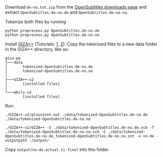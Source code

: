 Download `de-no.txt.zip` from the [OpenSubtitles downloads page](http://opus.nlpl.eu/OpenSubtitles-v2018.php) and extract `OpenSubtitles.de-no.de` and `OpenSubtitles.de-no.no`.

Tokenize both files by running
```
python preprocess.py OpenSubtitles.de-no.de
python preprocess.py OpenSubtitles.de-no.no
```

Install [GIZA++](https://github.com/moses-smt/giza-pp) (Tutorials: [1](https://okapiframework.org/wiki/index.php/GIZA%2B%2B_Installation_and_Running_Tutorial), [2](http://masatohagiwara.net/using-giza-to-obtain-word-alignment-between-bilingual-sentences.html)).
Copy the tokenized files to a new data folder in the GIZA++ directory, like so:
```
giza-pp
├───data
│       tokenized-OpenSubtitles.de-no.de
│       tokenized-OpenSubtitles.de-no.no
│
├───GIZA++-v2
│       [installed files]
│
└───mkcls-v2
        [installed files]
```

Run:
```
./GIZA++-v2/plain2snt.out ./data/tokenized-OpenSubtitles.de-no.de ./data/tokenized-OpenSubtitles.de-no.no

./GIZA++-v2/GIZA++ -S ./data/tokenized-OpenSubtitles.de-no.de.vcb -T ./data/tokenized-OpenSubtitles.de-no.no.vcb -C ./data/tokenized-OpenSubtitles.de-no.de_tokenized-OpenSubtitles.de-no.no.snt -o no-de -outputpath ./output/
```

Copy `output/no-de.actual.ti.final` into this folder.
